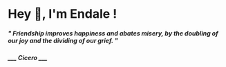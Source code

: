 <h1 title="head"> Hey 👋, I'm Endale !</h1>

**<h5><i>" Friendship improves happiness and abates misery, by the doubling of our joy and the dividing of our grief. "</i></h5>**

*<b>___ Cicero ___</b>*
